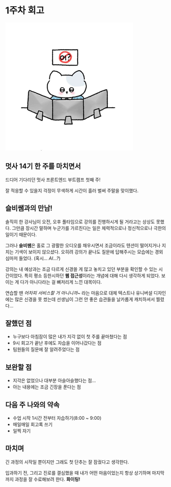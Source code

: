 # 1주차 회고

![이미지](../assets/coding.jpg)

## 멋사 14기 한 주를 마치면서

드디어 기다리던 멋사 프론트엔드 부트캠프 첫째 주!

잘 적응할 수 있을지 걱정이 무색하게 시간이 흘러 벌써 주말을 맞이했다.

## 슬비쌤과의 만남!

솔직히 한 강사님이 오전, 오후 풀타임으로 강의를 진행하시게 될 거라고는 상상도 못했다. 그만큼 장시간 말하며 누군가를 가르친다는 일은 체력적으로나 정신적으로나 극한의 일이기 때문이다.

그러나 **슬비쌤**은 홀로 그 광활한 오디오를 채우시면서 조금이라도 텐션이 떨어지거나 지치는 기색이 보이지 않으셨다. 오히려 강의가 끝나도 질문에 답해주시는 모습에는 경외심마저 들었다. (혹시... _AI...?_)

강의는 내 예상과는 조금 다르게 신경쓸 게 많고 놓치고 있던 부분을 확인할 수 있는 시간이었다. 특히 평소 등한시하던 **웹 접근성**이라는 개념에 대해 다시 생각하게 되었다. 보이는 게 다가 아니다라는 걸 뼈저리게 느낀 대목이다.

연습할 땐 _어차피 서비스할 거 아니니까~_ 라는 마음으로 대체 텍스트나 유니버설 디자인에는 많은 신경을 못 썼는데 선생님이 그런 안 좋은 습관들을 날카롭게 캐치하셔서 찔렸다...

## 잘했던 점

- 누구보다 아침잠이 많은 내가 지각 없이 첫 주를 끝마쳤다는 점
- 9시 회고가 끝난 후에도 자습을 이어나갔다는 점
- 팀원들의 질문에 잘 알려주었다는 점

## 보완할 점

- 지각은 없었으나 대부분 아슬아슬했다는 점...
- 아는 내용에는 조금 긴장을 푼다는 점

## 다음 주 나와의 약속

- 수업 시작 1시간 전부터 자습하기(8:00 ~ 9:00)
- 매일매일 회고록 쓰기
- 일찍 자기

## 마치며

긴 과정의 시작일 뿐이지만 그래도 첫 단추는 잘 잠궜다고 생각한다.

입과하기 전, 그리고 진로를 결심했을 때 내가 어떤 마음이었는지 항상 상기하며 마지막까지 과정을 잘 수료해보려 한다. **화이팅!**
